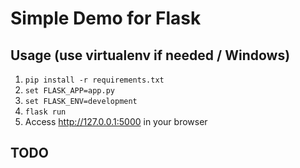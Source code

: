 # Simple Demo for Flask

## Usage (use virtualenv if needed / Windows)
1. `pip install -r requirements.txt`
2. `set FLASK_APP=app.py`
3. `set FLASK_ENV=development`
4. `flask run`
5. Access <http://127.0.0.1:5000> in your browser

## TODO
